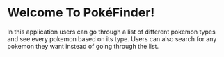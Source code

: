 # Welcome To PokéFinder!

In this application users can go through a list of different pokemon types and see every pokemon based on its type. Users can also search for any pokemon they want instead of going through the list.
